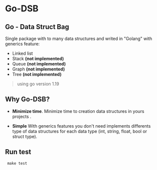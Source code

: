 # Go-DSB

## Go - Data Struct Bag

Single package with to many data structures and writed in "Golang" with generics feature:

- Linked list
- Stack **(not implemented)**
- Queue **(not implemented)**
- Graph **(not implemented)**
- Tree **(not implemented)**


 > using go version 1.19 

## Why Go-DSB?

- **Minimize time**. Minimize time to creation data structures in yours projects .

- **Simple** With generics features you don't need implements differents type of data structures for each data type (int, string, float, bool or struct type).



## Run test
```
 make test
```